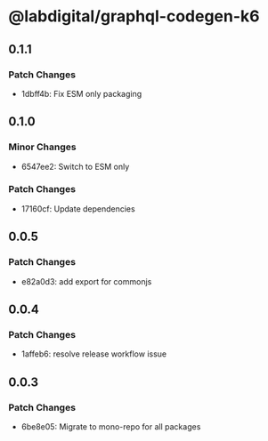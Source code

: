 # @labdigital/graphql-codegen-k6

## 0.1.1

### Patch Changes

- 1dbff4b: Fix ESM only packaging

## 0.1.0

### Minor Changes

- 6547ee2: Switch to ESM only

### Patch Changes

- 17160cf: Update dependencies

## 0.0.5

### Patch Changes

- e82a0d3: add export for commonjs

## 0.0.4

### Patch Changes

- 1affeb6: resolve release workflow issue

## 0.0.3

### Patch Changes

- 6be8e05: Migrate to mono-repo for all packages
